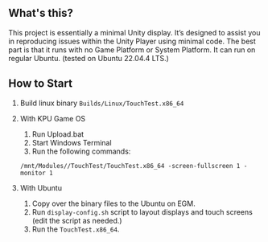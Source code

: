 ## What's this?
This project is essentially a minimal Unity display. It’s designed to assist you in reproducing issues within the Unity Player using minimal code. The best part is that it runs with no Game Platform or System Platform. It can run on regular Ubuntu. (tested on Ubuntu 22.04.4 LTS.)

## How to Start
1. Build linux binary
    ```Builds/Linux/TouchTest.x86_64```
1. With KPU Game OS
    1. Run Upload.bat
    1. Start Windows Terminal
    1. Run the following commands:
    ```
    /mnt/Modules//TouchTest/TouchTest.x86_64 -screen-fullscreen 1 -monitor 1
    ```

1. With Ubuntu
    1. Copy over the binary files to the Ubuntu on EGM.
    1. Run `display-config.sh` script to layout displays and touch screens (edit the script as needed.)
    1. Run the `TouchTest.x86_64`.
